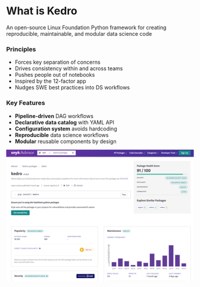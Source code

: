 <div class="flex items-center justify-between">
  <h1 class="flex items-center">What is Kedro</h1>
</div> 

<p class="text-sm">An open-source Linux Foundation Python framework for creating reproducible, maintainable, and modular data science code</p>

<div class="grid grid-cols-2 gap-3 mt-2 text-xs">

<div>

### Principles

<ul class="list-none space-y-1">
<li><mdi-layers/> Forces key separation of concerns</li>
<li><mdi-account-group/> Drives consistency within and across teams</li>
<li><mdi-code-tags/> Pushes people out of notebooks</li>
<li><mdi-cube-outline/> Inspired by the 12-factor app</li>
<li><mdi-school/> Nudges SWE best practices into DS workflows</li>
</ul>

</div>
<div>

### Key Features

<ul class="list-none space-y-1">
<li><mdi-workflow/> <strong>Pipeline-driven</strong> DAG workflows</li>
<li><mdi-database/> <strong>Declarative data catalog</strong> with YAML API </li>
<li><mdi-cog/> <strong>Configuration system</strong> avoids hardcoding</li>
<li><mdi-flask/> <strong>Reproducible</strong> data science workflows</li>
<li><mdi-puzzle/> <strong>Modular</strong> reusable components by design</li>
</ul>

</div>
</div>

<div class="mt-3 flex justify-center">
  <img src="/snyk-report.png" alt="Kedro Package Health on Snyk Advisor" class="w-4/5 rounded-lg shadow-lg drop-shadow-lg">
</div>

<!--
Kedro provides structure and best practices for data science projects, helping teams move from notebooks to production-ready code.
-->